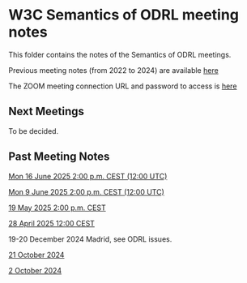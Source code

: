 # W3C Semantics of ODRL meeting notes

This folder contains the notes of the Semantics of ODRL meetings.

Previous meeting notes (from 2022 to 2024) are available [here](https://www.w3.org/community/odrl/wiki/Formal_Semantics_for_ODRL)

The ZOOM meeting connection URL and password to access is [here](https://lists.w3.org/Archives/Member/internal-odrl/2020May/0000.html) 

## Next Meetings 

To be decided.

## Past Meeting Notes
[Mon 16 June 2025 2:00 p.m. CEST (12:00 UTC)](meeting-2025-06-27.md)

[Mon 9 June 2025 2:00 p.m. CEST (12:00 UTC)](meeting-2025-06-09.md)

[19 May 2025 2:00 p.m. CEST](meeting-2025-05-19.md)

[28 April 2025 12:00 CEST](meeting-2025-04-28.md)

19-20 December 2024 Madrid, see ODRL issues.

[21 October 2024](meeting-2024-10-21.md)

[2 October 2024](meeting-2024-10-07.md)

